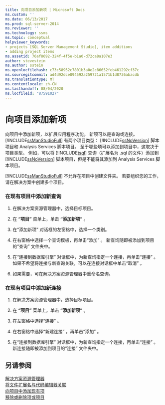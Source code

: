 ```yaml
---
title: 向项目添加新项 | Microsoft Docs
ms.custom: ''
ms.date: 06/13/2017
ms.prod: sql-server-2014
ms.reviewer: ''
ms.technology: ssms
ms.topic: conceptual
helpviewer_keywords:
- projects [SQL Server Management Studio], item additions
- adding project items
ms.assetid: 76af8692-324f-4f5e-b1a0-d72ca8a107e3
author: stevestein
ms.author: sstein
ms.openlocfilehash: c73c58952c7801b3a0e2c86652feb461292cf37c
ms.sourcegitcommit: ad4d92dce894592a259721a1571b1d8736abacdb
ms.translationtype: MT
ms.contentlocale: zh-CN
ms.lasthandoff: 08/04/2020
ms.locfileid: "87591027"
---
```

# <a name="add-new-items-to-a-project"></a>向项目添加新项
  向项目中添加新项，以扩展应用程序功能。 新项可以是查询或连接。 [!INCLUDE[ssManStudioFull](../../includes/ssmanstudiofull-md.md)] 有两个项目类型： [!INCLUDE[ssNoVersion](../../includes/ssnoversion-md.md)] 脚本项目和 Analysis Services 脚本项目。 至于哪些项可以添加到项目中，这取决于项目类型。 例如，可以将 [!INCLUDE[tsql](../../includes/tsql-md.md)] 查询（扩展名为 .sql 的文件）添加到 [!INCLUDE[ssNoVersion](../../includes/ssnoversion-md.md)] 脚本项目，但是不能将其添加到 Analysis Services 脚本项目。  
  
 [!INCLUDE[ssManStudioFull](../../includes/ssmanstudiofull-md.md)] 不允许在项目中创建文件夹。 若要组织您的工作，请在解决方案中创建多个项目。  
  
### <a name="to-add-a-new-query-to-an-existing-project"></a>在现有项目中添加新查询  
  
1.  在解决方案资源管理器中，选择目标项目。  
  
2.  在 **“项目”** 菜单上，单击 **“添加新项”** 。  
  
3.  在“添加新项”  对话框的左窗格中，选择一个类别。  
  
4.  在右窗格中选择一个查询模板，再单击“添加”  。 新查询随即被添加到项目的“查询”  文件夹中。  
  
5.  在“连接到数据库引擎”  对话框中，为新查询指定一个连接，再单击“连接”  。 如果不希望将连接与新查询关联，可以在连接对话框中单击“取消”  。  
  
6.  如果需要，可在解决方案资源管理器中重命名查询。  
  
### <a name="to-add-a-new-connection-to-an-existing-project"></a>在现有项目中添加新连接  
  
1.  在解决方案资源管理器中，选择目标项目。  
  
2.  在 **“项目”** 菜单上，单击 **“添加新项”** 。  
  
3.  在左窗格中选择“连接”  。  
  
4.  在右窗格中选择“新建连接”  ，再单击“添加”  。  
  
5.  在“连接到数据库引擎”  对话框中，为新查询指定一个连接，再单击“连接”  。 新连接随即被添加到项目的“连接”  文件夹中。  
  
## <a name="see-also"></a>另请参阅  
 [解决方案资源管理器](solution-explorer.md)   
 [将文件扩展名与代码编辑器关联](../../relational-databases/scripting/associate-file-extensions-to-a-code-editor.md)   
 [向项目中添加现有项](add-existing-items-to-a-project.md)   
 [移除或删除项或项目](remove-or-delete-an-item-or-project.md)  
  
  

